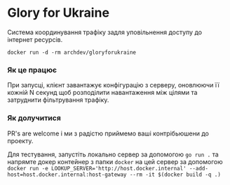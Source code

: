 # Glory for Ukraine

Система координування трафіку задля уповільнення доступу до інтернет ресурсів.

```
docker run -d -rm archdev/gloryforukraine
```

### Як це працює

При запусці, клієнт завантажує конфігурацію з серверу, оновлюючи її кожній N секунд щоб розподілити навантаження між цілями та затруднити фільтрування трафіку.

### Як долучитися

PR's are welcome і ми з радістю приймемо ваші контрібьюшени до проекту.

Для тестування, запустіть локально сервер за допомогою `go run .` та напрямте докер контейнер з папки `docker` на цей сервер за допомогою `docker run -e LOOKUP_SERVER='http://host.docker.internal' --add-host=host.docker.internal:host-gateway --rm -it $(docker build -q .)`
